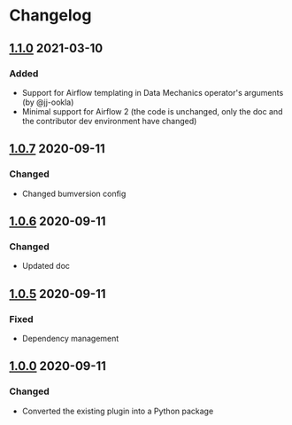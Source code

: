 # Changelog

## [1.1.0] 2021-03-10

### Added

- Support for Airflow templating in Data Mechanics operator's arguments (by @jj-ookla)
- Minimal support for Airflow 2 (the code is unchanged, only the doc and the contributor dev environment have changed)

## [1.0.7] 2020-09-11

### Changed

- Changed bumversion config

## [1.0.6] 2020-09-11

### Changed

- Updated doc

## [1.0.5] 2020-09-11

### Fixed

- Dependency management

## [1.0.0] 2020-09-11

### Changed

- Converted the existing plugin into a Python package

[unreleased]: https://github.com/datamechanics/datamechanics_airflow_plugin/compare/v1.1.0...master
[1.1.0]: https://github.com/datamechanics/datamechanics_airflow_plugin/compare/v1.0.7...v1.1.0
[1.0.7]: https://github.com/datamechanics/datamechanics_airflow_plugin/compare/v1.0.6...v1.0.7
[1.0.6]: https://github.com/datamechanics/datamechanics_airflow_plugin/compare/v1.0.5...v1.0.6
[1.0.5]: https://github.com/datamechanics/datamechanics_airflow_plugin/compare/v1.0.0...v1.0.5
[1.0.0]: https://github.com/datamechanics/datamechanics_airflow_plugin/compare/...v1.0.0
